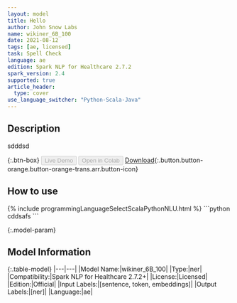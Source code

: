 ```yaml
---
layout: model
title: Hello
author: John Snow Labs
name: wikiner_6B_100
date: 2021-08-12
tags: [ae, licensed]
task: Spell Check
language: ae
edition: Spark NLP for Healthcare 2.7.2
spark_version: 2.4
supported: true
article_header:
  type: cover
use_language_switcher: "Python-Scala-Java"
---
```


## Description

sdddsd

{:.btn-box}
<button class="button button-orange" disabled>Live Demo</button>
<button class="button button-orange" disabled>Open in Colab</button>
[Download](https://s3.amazonaws.com/undefined/clinical/models/wikiner_6B_100_ae_2.7.2_2.4_1628755702996.zip){:.button.button-orange.button-orange-trans.arr.button-icon}

## How to use



<div class="tabs-box" markdown="1">
{% include programmingLanguageSelectScalaPythonNLU.html %}
```python
cddsafs
```

</div>

{:.model-param}
## Model Information

{:.table-model}
|---|---|
|Model Name:|wikiner_6B_100|
|Type:|ner|
|Compatibility:|Spark NLP for Healthcare 2.7.2+|
|License:|Licensed|
|Edition:|Official|
|Input Labels:|[sentence, token, embeddings]|
|Output Labels:|[ner]|
|Language:|ae|